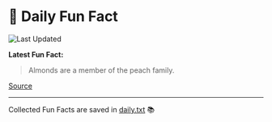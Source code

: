 # 🌟 Daily Fun Fact

![Last Updated](https://img.shields.io/badge/Last_Updated-2025_09_09-blue?style=flat-square)

**Latest Fun Fact:**

> Almonds are a member of the peach family.

[Source](http://www.djtech.net/humor/useless_facts.htm)

---

Collected Fun Facts are saved in [daily.txt](daily.txt) 📚
